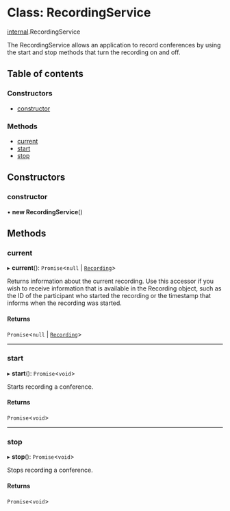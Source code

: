 # Class: RecordingService

[internal](../modules/internal.md).RecordingService

The RecordingService allows an application to record conferences by using the start and stop methods that turn
the recording on and off.

## Table of contents

### Constructors

- [constructor](internal.RecordingService.md#constructor)

### Methods

- [current](internal.RecordingService.md#current)
- [start](internal.RecordingService.md#start)
- [stop](internal.RecordingService.md#stop)

## Constructors

### constructor

• **new RecordingService**()

## Methods

### current

▸ **current**(): `Promise`<``null`` \| [`Recording`](../interfaces/internal.Recording.md)\>

Returns information about the current recording. Use this accessor if you wish to receive information that is
available in the Recording object, such as the ID of the participant who started the recording or the timestamp
that informs when the recording was started.

#### Returns

`Promise`<``null`` \| [`Recording`](../interfaces/internal.Recording.md)\>

___

### start

▸ **start**(): `Promise`<`void`\>

Starts recording a conference.

#### Returns

`Promise`<`void`\>

___

### stop

▸ **stop**(): `Promise`<`void`\>

Stops recording a conference.

#### Returns

`Promise`<`void`\>
